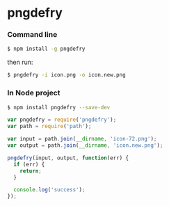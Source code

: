 # pngdefry


### Command line

``` bash
$ npm install -g pngdefry
```
then run:

``` bash
$ pngdefry -i icon.png -o icon.new.png
```

### In Node project


``` bash
$ npm install pngdefry --save-dev
```

``` js
var pngdefry = require('pngdefry');
var path = require('path');

var input = path.join(__dirname, 'icon-72.png');
var output = path.join(__dirname, 'icon.new.png');

pngdefry(input, output, function(err) {
  if (err) {
    return;
  }

  console.log('success');
});

```
